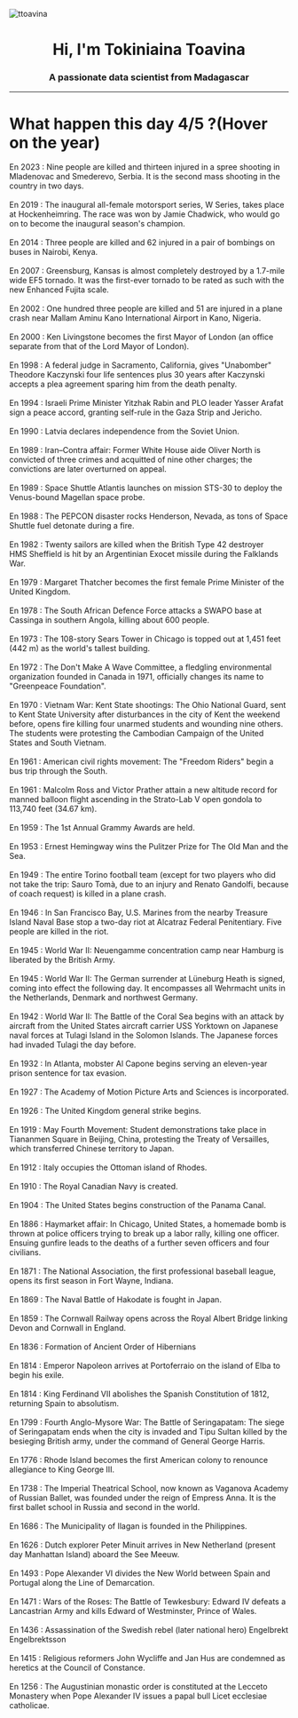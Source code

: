 
<p align="left"> <img src="https://komarev.com/ghpvc/?username=ttoavina&label=Profile%20views&color=0e75b6&style=flat" alt="ttoavina" /> </p>
<h1 align="center">Hi, I'm Tokiniaina Toavina</h1>
<h3 align="center">A passionate data scientist from Madagascar</h3>
    
<hr/>
<h1> What happen this day 4/5 ?(Hover on the year)</h1>

En 2023 : Nine people are killed and thirteen injured in a spree shooting in Mladenovac and Smederevo, Serbia. It is the second mass shooting in the country in two days.
<br/><br/>
En 2019 : The inaugural all-female motorsport series, W Series, takes place at Hockenheimring. The race was won by Jamie Chadwick, who would go on to become the inaugural season's champion.
<br/><br/>
En 2014 : Three people are killed and 62 injured in a pair of bombings on buses in Nairobi, Kenya.
<br/><br/>
En 2007 : Greensburg, Kansas is almost completely destroyed by a 1.7-mile wide EF5 tornado. It was the first-ever tornado to be rated as such with the new Enhanced Fujita scale.
<br/><br/>
En 2002 : One hundred three people are killed and 51 are injured in a plane crash near Mallam Aminu Kano International Airport in Kano, Nigeria.
<br/><br/>
En 2000 : Ken Livingstone becomes the first Mayor of London (an office separate from that of the Lord Mayor of London).
<br/><br/>
En 1998 : A federal judge in Sacramento, California, gives "Unabomber" Theodore Kaczynski four life sentences plus 30 years after Kaczynski accepts a plea agreement sparing him from the death penalty.
<br/><br/>
En 1994 : Israeli Prime Minister Yitzhak Rabin and PLO leader Yasser Arafat sign a peace accord, granting self-rule in the Gaza Strip and Jericho.
<br/><br/>
En 1990 : Latvia declares independence from the Soviet Union.
<br/><br/>
En 1989 : Iran–Contra affair: Former White House aide Oliver North is convicted of three crimes and acquitted of nine other charges; the convictions are later overturned on appeal.
<br/><br/>
En 1989 : Space Shuttle Atlantis launches on mission STS-30 to deploy the Venus-bound Magellan space probe.
<br/><br/>
En 1988 : The PEPCON disaster rocks Henderson, Nevada, as tons of Space Shuttle fuel detonate during a fire.
<br/><br/>
En 1982 : Twenty sailors are killed when the British Type 42 destroyer HMS Sheffield is hit by an Argentinian Exocet missile during the Falklands War.
<br/><br/>
En 1979 : Margaret Thatcher becomes the first female Prime Minister of the United Kingdom.
<br/><br/>
En 1978 : The South African Defence Force attacks a SWAPO base at Cassinga in southern Angola, killing about 600 people.
<br/><br/>
En 1973 : The 108-story Sears Tower in Chicago is topped out at 1,451 feet (442 m) as the world's tallest building.
<br/><br/>
En 1972 : The Don't Make A Wave Committee, a fledgling environmental organization founded in Canada in 1971, officially changes its name to "Greenpeace Foundation".
<br/><br/>
En 1970 : Vietnam War: Kent State shootings: The Ohio National Guard, sent to Kent State University after disturbances in the city of Kent the weekend before, opens fire killing four unarmed students and wounding nine others. The students were protesting the Cambodian Campaign of the United States and South Vietnam.
<br/><br/>
En 1961 : American civil rights movement: The "Freedom Riders" begin a bus trip through the South.
<br/><br/>
En 1961 : Malcolm Ross and Victor Prather attain a new altitude record for manned balloon flight ascending in the Strato-Lab V open gondola to 113,740 feet (34.67 km).
<br/><br/>
En 1959 : The 1st Annual Grammy Awards are held.
<br/><br/>
En 1953 : Ernest Hemingway wins the Pulitzer Prize for The Old Man and the Sea.
<br/><br/>
En 1949 : The entire Torino football team (except for two players who did not take the trip: Sauro Tomà, due to an injury and Renato Gandolfi, because of coach request) is killed in a plane crash.
<br/><br/>
En 1946 : In San Francisco Bay, U.S. Marines from the nearby Treasure Island Naval Base stop a two-day riot at Alcatraz Federal Penitentiary.  Five people are killed in the riot.
<br/><br/>
En 1945 : World War II: Neuengamme concentration camp near Hamburg is liberated by the British Army.
<br/><br/>
En 1945 : World War II: The German surrender at Lüneburg Heath is signed, coming into effect the following day. It encompasses all Wehrmacht units in the Netherlands, Denmark and northwest Germany.
<br/><br/>
En 1942 : World War II: The Battle of the Coral Sea begins with an attack by aircraft from the United States aircraft carrier USS Yorktown on Japanese naval forces at Tulagi Island in the Solomon Islands. The Japanese forces had invaded Tulagi the day before.
<br/><br/>
En 1932 : In Atlanta, mobster Al Capone begins serving an eleven-year prison sentence for tax evasion.
<br/><br/>
En 1927 : The Academy of Motion Picture Arts and Sciences is incorporated.
<br/><br/>
En 1926 : The United Kingdom general strike begins.
<br/><br/>
En 1919 : May Fourth Movement: Student demonstrations take place in Tiananmen Square in Beijing, China, protesting the Treaty of Versailles, which transferred Chinese territory to Japan.
<br/><br/>
En 1912 : Italy occupies the Ottoman island of Rhodes.
<br/><br/>
En 1910 : The Royal Canadian Navy is created.
<br/><br/>
En 1904 : The United States begins construction of the Panama Canal.
<br/><br/>
En 1886 : Haymarket affair: In Chicago, United States, a homemade bomb is thrown at police officers trying to break up a labor rally, killing one officer. Ensuing gunfire leads to the deaths of a further seven officers and four civilians.
<br/><br/>
En 1871 : The National Association, the first professional baseball league, opens its first season in Fort Wayne, Indiana.
<br/><br/>
En 1869 : The Naval Battle of Hakodate is fought in Japan.
<br/><br/>
En 1859 : The Cornwall Railway opens across the Royal Albert Bridge linking Devon and Cornwall in England.
<br/><br/>
En 1836 : Formation of Ancient Order of Hibernians
<br/><br/>
En 1814 : Emperor Napoleon arrives at Portoferraio on the island of Elba to begin his exile.
<br/><br/>
En 1814 : King Ferdinand VII abolishes the Spanish Constitution of 1812, returning Spain to absolutism.
<br/><br/>
En 1799 : Fourth Anglo-Mysore War: The Battle of Seringapatam: The siege of Seringapatam ends when the city is invaded and Tipu Sultan killed by the besieging British army, under the command of General George Harris.
<br/><br/>
En 1776 : Rhode Island becomes the first American colony to renounce allegiance to King George III.
<br/><br/>
En 1738 : The Imperial Theatrical School, now known as Vaganova Academy of Russian Ballet, was founded under the reign of Empress Anna. It is the first ballet school in Russia and second in the world.
<br/><br/>
En 1686 : The Municipality of Ilagan is founded in the Philippines.
<br/><br/>
En 1626 : Dutch explorer Peter Minuit arrives in New Netherland (present day Manhattan Island) aboard the See Meeuw.
<br/><br/>
En 1493 : Pope Alexander VI divides the New World between Spain and Portugal along the Line of Demarcation.
<br/><br/>
En 1471 : Wars of the Roses: The Battle of Tewkesbury: Edward IV defeats a Lancastrian Army and kills Edward of Westminster, Prince of Wales.
<br/><br/>
En 1436 : Assassination of the Swedish rebel (later national hero) Engelbrekt Engelbrektsson
<br/><br/>
En 1415 : Religious reformers John Wycliffe and Jan Hus are condemned as heretics at the Council of Constance.
<br/><br/>
En 1256 : The Augustinian monastic order is constituted at the Lecceto Monastery when Pope Alexander IV issues a papal bull Licet ecclesiae catholicae.
<br/><br/>
